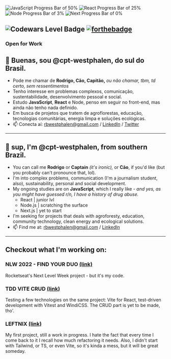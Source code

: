 ![JavaScript Progress Bar of 50%](https://progress-bar.dev/50/?scale=100&title=JavaScript&width=120&color=CC0000)
![React Progress Bar of 25%](https://progress-bar.dev/25/?scale=100&title=React&width=120&color=6699FF)
![Node Progress Bar of 3%](https://progress-bar.dev/3/?scale=100&title=Node.js&width=100&color=22AA00)
![Next Progress Bar of 0%](https://progress-bar.dev/0/?scale=100&title=Next.js&width=95&color=333333)

![Codewars Level Badge](https://www.codewars.com/users/cpt-westphalen/badges/large)
[![forthebadge](https://forthebadge.com/images/badges/powered-by-black-magic.svg)](https://forthebadge.com)
--
### Open for Work
## 🌱 Buenas, sou @cpt-westphalen, do sul do Brasil.
* Pode me chamar de **Rodrigo, Cão, Capitão,** _ou não chamar, tbm, td certo, sem ressentimentos_
* Tenho interesse em problemas complexos, comunicação, sustentabilidade, desenvolvimento pessoal e social.
* Estudo **JavaScript**, **React** e Node, penso em seguir no front-end, mas ainda não tenho nada definido.
* Em busca de projetos que tratem de agroflorestas, educação, tecnologias comunitárias, energia limpa e soluções ecológicas.
* 📫 Conecta aí: rbwestphalen@gmail.com / [LinkedIn](https://linkedin.com/in/rbwestphalen) / [Twitter](https://twitter.com/cpt_westphalen)
---
## 🌱 sup, I'm @cpt-westphalen, from southern Brazil.
* You can call me **Rodrigo** or **Captain** _(it's ironic),_ or **Cão**, if you'd like (but you probably can't pronounce that, lol).
* I'm into complex problems, communication (I'm a journalism student, also), sustainability, personal and social development.
* My ongoing studies are on **JavaScript**, which I really like _- and yes, as you might have guessed r/n, I have a history of drug abuse._ 
  * React | junior lvl
  * Node.js | scratching the surface
  * Next.js | yet to start
* I'm seeking for projects that deals with agroforesty, education, community technology, clean energy and ecological solutions.
* 📫 Find me at: rbwestphalen@gmail.com / [LinkedIn](https://linkedin.com/in/rbwestphalen)

---

## Checkout what I'm working on:

### NLW 2022 - FIND YOUR DUO [(link)](https://github.com/cpt-westphalen/nlw-ignite-2022)

Rocketseat's Next Level Week project - but it's my code.

### TDD VITE CRUD [(link)](https://github.com/cpt-westphalen/tdd-vite-windi-crud)

Testing a few technologies on the same project: Vite for React, test-driven development with Vitest and WindiCSS. The CRUD part is yet to be made, tho'.

### LEFTNIX [(link)](https://github.com/cpt-westphalen/leftnix)

My first project, still a work in progress. I hate the fact that every time I come back to it I recall how much refactoring it needs. Also, I didn't start with Tailwind, or TS, or even Vite, so it's kinda a mess, but it will be great someday.
